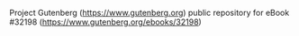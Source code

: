 Project Gutenberg (https://www.gutenberg.org) public repository for eBook #32198 (https://www.gutenberg.org/ebooks/32198)
